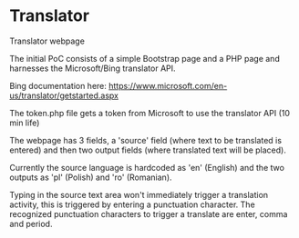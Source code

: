 # Translator
Translator webpage 

The initial PoC consists of a simple Bootstrap page and a PHP page and harnesses the Microsoft/Bing translator API.

Bing documentation here:
https://www.microsoft.com/en-us/translator/getstarted.aspx 

The token.php file gets a token from Microsoft to use the translator API (10 min life)

The webpage has 3 fields, a 'source' field (where text to be translated is entered) and then two output fields (where translated text will be placed).

Currently the source language is hardcoded as 'en' (English) and the two outputs as 'pl' (Polish) and 'ro' (Romanian).

Typing in the source text area won't immediately trigger a translation activity, this is triggered by entering a punctuation character.  The recognized punctuation characters to trigger a translate are enter, comma and period.